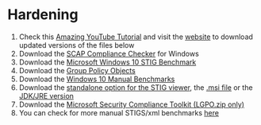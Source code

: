 # Hardening

1. Check this [Amazing YouTube Tutorial](https://youtu.be/6ehIeAxzXSY) and visit the [website](https://public.cyber.mil/) to download updated versions of the files below
2. Download the [SCAP Compliance Checker](https://dl.dod.cyber.mil/wp-content/uploads/stigs/zip/scc-5.4.2_Windows_bundle.zip) for Windows
3. Download the [Microsoft Windows 10 STIG Benchmark](https://dl.dod.cyber.mil/wp-content/uploads/stigs/zip/U_MS_Windows_10_V2R2_STIG_SCAP_1-2_Benchmark.zip)
4. Download the [Group Policy Objects](https://dl.dod.cyber.mil/wp-content/uploads/stigs/zip/U_STIG_GPO_July_2021.zip)
5. Download the [Windows 10 Manual Benchmarks](https://dl.dod.cyber.mil/wp-content/uploads/stigs/zip/U_MS_Windows_10_V2R2_STIG.zip)
6. Download the [standalone option for the STIG viewer](https://dl.dod.cyber.mil/wp-content/uploads/stigs/zip/U_STIGViewer_2-15_Win64.zip), the [.msi file](https://dl.dod.cyber.mil/wp-content/uploads/stigs/zip/U_STIGViewer_2-15_Win64.msi.zip) or the [JDK/JRE version](https://dl.dod.cyber.mil/wp-content/uploads/stigs/zip/U_STIGViewer_2-15.zip)
7. Download the [Microsoft Security Compliance Toolkit (LGPO.zip only)](https://download.microsoft.com/download/8/5/C/85C25433-A1B0-4FFA-9429-7E023E7DA8D8/LGPO.zip)
8. You can check for more manual STIGS/xml benchmarks [here](https://www.stigviewer.com/stigs)